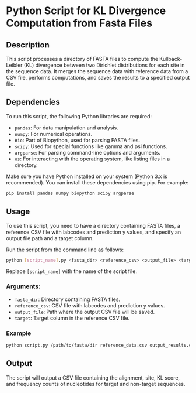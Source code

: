 # Python Script for KL Divergence Computation from Fasta Files

## Description
This script processes a directory of FASTA files to compute the Kullback-Leibler (KL) divergence between two Dirichlet distributions for each site in the sequence data. It merges the sequence data with reference data from a CSV file, performs computations, and saves the results to a specified output file.

## Dependencies
To run this script, the following Python libraries are required:
- `pandas`: For data manipulation and analysis.
- `numpy`: For numerical operations.
- `Bio`: Part of Biopython, used for parsing FASTA files.
- `scipy`: Used for special functions like gamma and psi functions.
- `argparse`: For parsing command-line options and arguments.
- `os`: For interacting with the operating system, like listing files in a directory.

Make sure you have Python installed on your system (Python 3.x is recommended). You can install these dependencies using pip. For example:
```bash
pip install pandas numpy biopython scipy argparse
```

## Usage
To use this script, you need to have a directory containing FASTA files, a reference CSV file with labcodes and prediction y values, and specify an output file path and a target column.

Run the script from the command line as follows:
```bash
python [script_name].py <fasta_dir> <reference_csv> <output_file> <target>
```
Replace `[script_name]` with the name of the script file.

### Arguments:
- `fasta_dir`: Directory containing FASTA files.
- `reference_csv`: CSV file with labcodes and prediction y values.
- `output_file`: Path where the output CSV file will be saved.
- `target`: Target column in the reference CSV file.

### Example
```bash
python script.py /path/to/fasta/dir reference_data.csv output_results.csv target_column
```

## Output
The script will output a CSV file containing the alignment, site, KL score, and frequency counts of nucleotides for target and non-target sequences.
